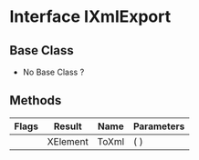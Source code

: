 # Interface IXmlExport
## Base Class
- No Base Class ?
## Methods
Flags|Result|Name|Parameters
-|-|-|-
&nbsp;|XElement|ToXml|( )
